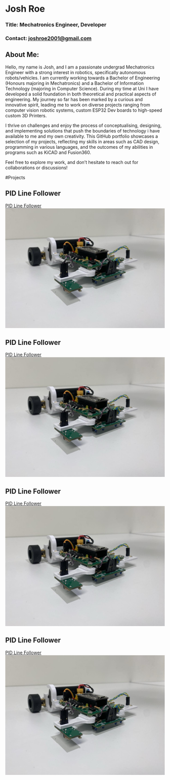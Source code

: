 # Josh Roe

### Title: Mechatronics Engineer, Developer
### Contact: joshroe2001@gmail.com

## About Me:
Hello, my name is Josh, and I am a passionate undergrad Mechatronics Engineer with a strong interest in robotics, specifically autonomous robots/vehicles. I am currently working towards a Bachelor of Engineering (Honours majoring in Mechatronics) and a Bachelor of Information Technology (majoring in Computer Science). During my time at Uni I have developed a solid foundation in both theoretical and practical aspects of engineering. My journey so far has been marked by a curious and innovative spirit, leading me to work on diverse projects ranging from computer vision robotic systems, custom ESP32 Dev boards to high-speed custom 3D Printers.

I thrive on challenges and enjoy the process of conceptualising, designing, and implementing solutions that push the boundaries of technology i have available to me and my own creativity. This GitHub portfolio showcases a selection of my projects, reflecting my skills in areas such as CAD design, programming in various languages, and the outcomes of my abilities in programs such as KiCAD and Fusion360.

Feel free to explore my work, and don’t hesitate to reach out for collaborations or discussions!

#Projects

## PID Line Follower

[PID Line Follower](Line_Following_Robot/)
![PID Line Follower](LineFollower.jpg)

## PID Line Follower

[PID Line Follower](Line_Following_Robot/)
![PID Line Follower](LineFollower.jpg)

## PID Line Follower

[PID Line Follower](Line_Following_Robot/)
![PID Line Follower](LineFollower.jpg)

## PID Line Follower

[PID Line Follower](Line_Following_Robot/)
![PID Line Follower](LineFollower.jpg)

